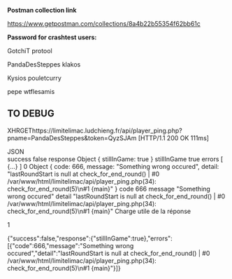 **Postman collection link**

https://www.getpostman.com/collections/8a4b22b55354f62bb61c

**Password for crashtest users:**

GotchiT
protool

PandaDesSteppes
klakos

Kysios
pouletcurry

pepe
wtflesamis


## TO DEBUG

XHRGEThttps://limitelimac.ludchieng.fr/api/player_ping.php?pname=PandaDesSteppes&token=QyzSJAm
[HTTP/1.1 200 OK 111ms]

	
JSON	
success	false
response	Object { stillInGame: true }
stillInGame	true
errors	[ {…} ]
0	Object { code: 666, message: "Something wrong occured", detail: "lastRoundStart is null at check_for_end_round() | #0 /var/www/html/limitelimac/api/player_ping.php(34): check_for_end_round(5)\n#1 {main}" }
code	666
message	"Something wrong occured"
detail	"lastRoundStart is null at check_for_end_round() | #0 /var/www/html/limitelimac/api/player_ping.php(34): check_for_end_round(5)\n#1 {main}"
Charge utile de la réponse	

1

{"success":false,"response":{"stillInGame":true},"errors":[{"code":666,"message":"Something wrong occured","detail":"lastRoundStart is null at check_for_end_round() | #0 \/var\/www\/html\/limitelimac\/api\/player_ping.php(34): check_for_end_round(5)\n#1 {main}"}]}

